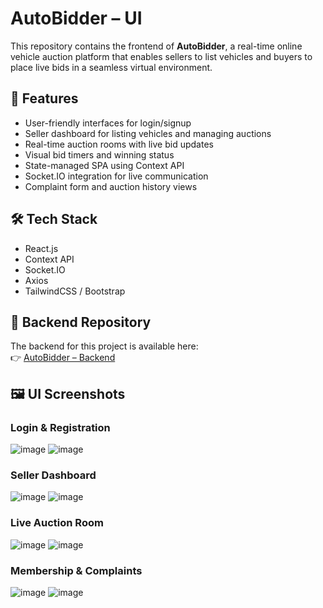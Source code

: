 # AutoBidder – UI

This repository contains the frontend of **AutoBidder**, a real-time online vehicle auction platform that enables sellers to list vehicles and buyers to place live bids in a seamless virtual environment.

## 🌟 Features
- User-friendly interfaces for login/signup
- Seller dashboard for listing vehicles and managing auctions
- Real-time auction rooms with live bid updates
- Visual bid timers and winning status
- State-managed SPA using Context API
- Socket.IO integration for live communication
- Complaint form and auction history views

## 🛠️ Tech Stack
- React.js
- Context API
- Socket.IO 
- Axios
- TailwindCSS / Bootstrap

## 🔗 Backend Repository
The backend for this project is available here:  
👉 [AutoBidder – Backend](https://github.com/M-Talha-Jabbar/AutoBidder-Backend)

## 🖼️ UI Screenshots
### Login & Registration
![image](https://github.com/user-attachments/assets/8b42a580-6f76-4420-bd57-f84d163b135e)
![image](https://github.com/user-attachments/assets/a9ace3f7-dc76-4aa0-9e64-bd52f828da72)

### Seller Dashboard
![image](https://github.com/user-attachments/assets/025e03a8-aaaf-4865-9908-f0dc1a4151c2)
![image](https://github.com/user-attachments/assets/983abac6-1a52-4686-852a-f67cff1d5b05)

### Live Auction Room
![image](https://github.com/user-attachments/assets/53d2aa4e-f028-4175-84db-2183a9284607)
![image](https://github.com/user-attachments/assets/d1b769ea-05e2-4fe7-8a79-502ee9f6af72)

### Membership & Complaints
![image](https://github.com/user-attachments/assets/3c7b092e-3689-49a0-8a8a-7bd081f6c4ea)
![image](https://github.com/user-attachments/assets/16df729b-1907-4954-83d3-3e990a3a35cb)
